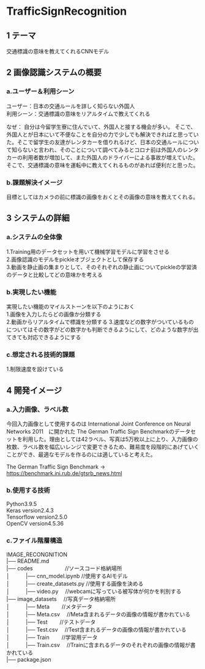 # TrafficSignRecognition  

## 1 テーマ  
交通標識の意味を教えてくれるCNNモデル

## 2 画像認識システムの概要 
### a.ユーザー＆利用シーン 
ユーザー：日本の交通ルールを詳しく知らない外国人  
利用シーン：交通標識の意味をリアルタイムで教えてくれる

なぜ：
自分は今留学生寮に住んでいて、外国人と接する機会が多い。
そこで、外国人とが日本にいて不便なことを自分の力で少しでも解決できればと思っていた。そこで留学生の友達がレンタカーを借りれるけど、日本の交通ルールについて知らないと言われ、そのことについて調べてみるとコロナ前は外国人のレンタカーの利用者数が増加して、また外国人のドライバーによる事故が増えていた。そこで、交通標識の意味を運転中に教えてくれるものがあれば便利だと思った。


### b.課題解決イメージ  
目標としてはカメラの前に標識の画像をおくとその画像の意味を教えてくれる。


## 3 システムの詳細  
### a.システムの全体像  
1.Training用のデータセットを用いて機械学習モデルに学習をさせる  
2.画像認識のモデルをpickleオブジェクトとして保存する  
3.動画を静止画の集まりとして、そのそれぞれの静止画についてpickleの学習済のデータと比較してどの意味かを考える 


### b.実現したい機能  
実現したい機能のマイルストーンを以下のようにおく  
1.画像を入力したらどの画像か分類する  
2.動画からリアルタイムで標識を分類する
3.速度などの数字がついているものについてはその数字がどの数字かも判断できるようにして、どのような数字が出てきても対応できるようにする

### c.想定される技術的課題  
1.制限速度を設けている

## 4 開発イメージ
### a.入力画像、ラベル数 

今回入力画像として使用するのは International Joint Conference on Neural Networks 2011　に開かれた The German Traffic Sign Benchmarkのデータセットを利用した。理由としては42ラベル、写真は5万枚以上に上り、入力画像の枚数、ラベル数を幅広いレンジで変更できるため、難易度を段階的にあげていくことができ、最適なモデルを作るのには適していると考えた。

The German Traffic Sign Benchmark -> https://benchmark.ini.rub.de/gtsrb_news.html


### b.使用する技術   
Python3.9.5  
Keras version2.4.3  
Tensorflow version2.5.0  
OpenCV version4.5.36  


### c.ファイル階層構造  

IMAGE_RECONGNITION  
|── README.md  
|── codes&emsp;&emsp;&emsp;&emsp;&emsp;&emsp;//ソースコード格納場所  
│&emsp;&emsp;&emsp;|── cnn_model.ipynb    //使用するAIモデル  
│&emsp;&emsp;&emsp;|── create_datasets.py //使用する画像を決める  
│&emsp;&emsp;&emsp;|── video.py&emsp;     //webcamに写っている被写体が何かを判別する  
|── image_datasets&emsp;   //写真データ格納場所  
│&emsp;&emsp;&emsp;|── Meta&emsp;&emsp;   //メタデータ  
│&emsp;&emsp;&emsp;|── Meta.csv&emsp;     //Meta含まれるデータの画像の情報が書かれている  
│&emsp;&emsp;&emsp;|── Test&emsp;&emsp;   //テストデータ  
│&emsp;&emsp;&emsp;|── Test.csv&emsp;     //Test含まれるデータの画像の情報が書かれている  
│&emsp;&emsp;&emsp;|── Train&emsp;&emsp;  //学習用データ  
│&emsp;&emsp;&emsp;|── Train.csv&emsp;    //Trainに含まれるデータのそれぞれの画像の情報が書かれている  
|── package.json  